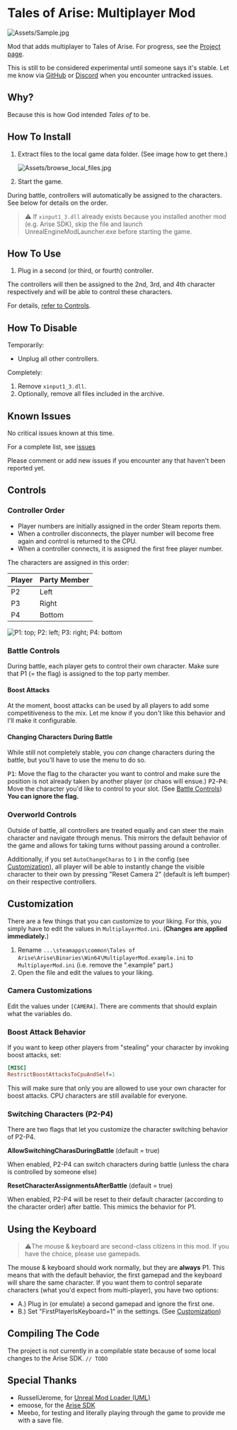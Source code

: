 # Tales of Arise: Multiplayer Mod

![Assets/Sample.jpg](Assets/Sample.jpg)

Mod that adds multiplayer to Tales of Arise. For progress, see <!-- [Milestones](https://github.com/EusthEnoptEron/arise-multiplayer/milestones) and--> the [Project page](https://github.com/EusthEnoptEron/arise-multiplayer/projects/1).

This is still to be considered experimental until someone says it's stable. Let me know via [GitHub](https://github.com/EusthEnoptEron/arise-multiplayer/issues) or [Discord](https://discord.gg/Se2XTnA) when you encounter untracked issues.

## Why?

Because this is how God intended *Tales of* to be.

## How To Install

1. Extract files to the local game data folder. (See image how to get there.)

    ![Assets/browse_local_files.jpg](Assets/browse_local_files.jpg)
3. Start the game.

During battle, controllers will automatically be assigned to the characters. See below for details on the order.

> :warning: If `xinput1_3.dll` already exists because you installed another mod (e.g. Arise SDK), skip the file and launch UnrealEngineModLauncher.exe before starting the game.

## How To Use

1. Plug in a second (or third, or fourth) controller.

The controllers will then be assigned to the 2nd, 3rd, and 4th character respectively and will be able to control these characters.

For details, [refer to Controls](#controls).

## How To Disable

Temporarily:

- Unplug all other controllers.

Completely:
1. Remove `xinput1_3.dll`.
2. Optionally, remove all files included in the archive.

## Known Issues

No critical issues known at this time.

For a complete list, see [issues](https://github.com/EusthEnoptEron/arise-multiplayer/issues)

Please comment or add new issues if you encounter any that haven't been reported yet.


## Controls

### Controller Order

- Player numbers are initially assigned in the order Steam reports them.
- When a controller disconnects, the player number will become free again and control is returned to the CPU.
- When a controller connects, it is assigned the first free player number.

The characters are assigned in this order:

| Player | Party Member |
| ------ | ------------ |
| P2     | Left  |
| P3     | Right |
| P4     | Bottom |

![P1: top; P2: left; P3: right; P4: bottom](Assets/PlayerSlots.jpg)


### Battle Controls

During battle, each player gets to control their own character. Make sure that P1 (= the flag) is assigned to the top
party member.

#### Boost Attacks

At the moment, boost attacks can be used by all players to add some competitiveness to the mix. Let me know if you don't like this behavior and I'll make it configurable.

#### Changing Characters During Battle

While still not completely stable, you *can* change characters during the battle, but you'll have to use the menu to do so.

<kbd>P1</kbd>: Move the flag to the character you want to control and make sure the position is not already taken by another player (or chaos will ensue.)
<kbd>P2</kbd>-<kbd>P4</kbd>: Move the character you'd like to control to your slot. (See [Battle Controls](#battle-controls)) **You can ignore the flag.**

### Overworld Controls

Outside of battle, all controllers are treated equally and can steer the main character and navigate through menus. This
mirrors the default behavior of the game and allows for taking turns without passing around a controller.

Additionally, if you set `AutoChangeCharas` to `1` in the config (see [Customization](#customization)),
all player will be able to instantly change the visible character to their own by pressing "Reset Camera 2" (default is left bumper) on their respective controllers.

## Customization

There are a few things that you can customize to your liking. For this, you simply have to edit the values in `MultiplayerMod.ini`. (**Changes are applied immediately.**)

1. Rename `...\steamapps\common\Tales of Arise\Arise\Binaries\Win64\MultiplayerMod.example.ini` to `MultiplayerMod.ini` (i.e. remove the ".example" part.)
2. Open the file and edit the values to your liking.

### Camera Customizations

Edit the values under `[CAMERA]`. There are comments that should explain what the variables do.

### Boost Attack Behavior

If you want to keep other players from "stealing" your character by invoking boost attacks, set:

```ini
[MISC]
RestrictBoostAttacksToCpuAndSelf=1
```

This will make sure that only you are allowed to use your own character for boost attacks. CPU characters are still available for everyone.

### Switching Characters (P2-P4)

There are two flags that let you customize the character switching behavior of P2-P4.

**AllowSwitchingCharasDuringBattle** (default = true)

When enabled, P2-P4 can switch characters during battle (unless the chara is controlled by someone else)

**ResetCharacterAssignmentsAfterBattle** (default = true)

When enabled, P2-P4 will be reset to their default character (according to the character order) after battle. This mimics the behavior for P1.

## Using the Keyboard

> ⚠️The mouse & keyboard are second-class citizens in this mod. If you have the choice, please use gamepads.

The mouse & keyboard should work normally, but they are **always** P1. This means that with the default behavior, the first gamepad and the keyboard will share the same character.
If you want them to control separate characters (what you'd expect from multi-player), you have two options:

- A.) Plug in (or emulate) a second gamepad and ignore the first one.
- B.) Set "FirstPlayerIsKeyboard=1" in the settings. (See [Customization](#customization))

## Compiling The Code

The project is not currently in a compilable state because of some local changes to the Arise SDK. `// TODO`

## Special Thanks

- RussellJerome, for [Unreal Mod Loader (UML)](https://github.com/RussellJerome/UnrealModLoader)
- emoose, for the [Arise SDK](https://www.nexusmods.com/talesofarise/mods/5)
- Meebo, for testing and literally playing through the game to provide me with a save file.
